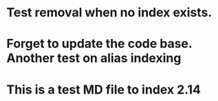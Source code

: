 # Test removal when no index exists.
# Forget to update the code base. Another test on alias indexing
# This is a test MD file to index 2.14
